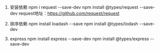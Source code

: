 1. 安装依赖
   npm i request --save-dev
   npm install @types/request --save-dev
   request地址：https://github.com/request/request

2. 排序依赖
   npm install loadash --save
   npm install @types/lodash --save-dev

3. express
   npm install express --save-dev
   npm install @types/express --save-dev